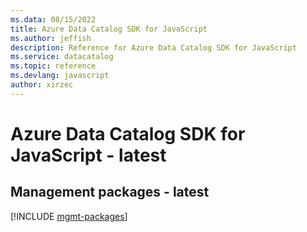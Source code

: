 ```yaml
---
ms.data: 08/15/2022
title: Azure Data Catalog SDK for JavaScript
ms.author: jeffish
description: Reference for Azure Data Catalog SDK for JavaScript
ms.service: datacatalog
ms.topic: reference
ms.devlang: javascript
author: xirzec
---
```

# Azure Data Catalog SDK for JavaScript - latest

## Management packages - latest
[!INCLUDE [mgmt-packages](data-catalog-mgmt-index.md)]